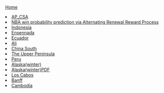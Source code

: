 [Home](https://bison2001.github.io/)
<li><a href="/AP_CSA">AP_CSA</a></li>
<li><a href="/nba.pdf">NBA win probability prediction via Alternating Renewal Reward Process</a></li>
<li><a href="/MISCELLANEOUS/indonesia_travel.pdf">Indonesia</a></li>
<li><a href="/MISCELLANEOUS/Ensennada2.pdf">Ensennada</a></li>
<li><a href="/Ecuador_Travel">Ecuador</a></li>
<li><a href="https://bison2001.github.io/ali_travel/">Ali</a></li>
<li><a href="https://hollow-tortoise-289.notion.site/df74b1324eaa4dcea82816da9e27d6e5?pvs=4">China South</a></li>
<li><a href="https://hollow-tortoise-289.notion.site/The-Upper-Peninsula-d3b4d7b3ea1a4ddbbcc5a2a429f209b3?pvs=4">The Upper Peninsula</a></li>
<li><a href="https://hollow-tortoise-289.notion.site/Peru-Travel-ee37a91203734bd5a0cd35e2b27f9379?pvs=4">Peru</a></li>
<li><a href="https://www.mafengwo.cn/i/24425045.html">Alaska(winter)</a></li>
<li><a href="/MISCELLANEOUS/alaska_winter_travellog.pdf">Alaska(winter)PDF</a></li>
<li><a href="https://hollow-tortoise-289.notion.site/Los-Cabos-eb5b7cc5426d4082a743426aae48f9df">Los Cabos</a></li>
<li><a href="https://hollow-tortoise-289.notion.site/Vancouver-Banff-Calgary-b7dcf014f4dc43999e5cef1ad7a7eb89">Banff</a></li>
<li><a href="https://hollow-tortoise-289.notion.site/Cambodia-a9793f5cc76744ed827306681183f611">Cambodia</a></li>





